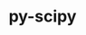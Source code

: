---
title: "py-scipy"
layout: cache
categories: [package, develop-2024-12-01]
meta: {"versions": ["1.13.1", "1.14.1"], "compilers": ["gcc@=11.1.0", "gcc@=11.4.0", "gcc@=12.3.0", "gcc@=13.2.0", "gcc@=9.4.0", "oneapi@=2024.2.1"], "oss": ["ubuntu20.04", "ubuntu22.04", "ubuntu24.04"], "platforms": ["linux"], "targets": ["aarch64", "neoverse_v1", "neoverse_v2", "ppc64le", "x86_64_v3"], "stacks": ["data-vis-sdk", "e4s", "e4s-neoverse-v2", "e4s-neoverse_v1", "e4s-oneapi", "e4s-power", "ml-linux-aarch64-cpu", "ml-linux-aarch64-cuda", "ml-linux-x86_64-cpu", "ml-linux-x86_64-cuda", "ml-linux-x86_64-rocm", "root", "tutorial"], "num_specs": 43, "num_specs_by_stack": {"root": 43, "e4s-power": 6, "data-vis-sdk": 1, "e4s-neoverse_v1": 6, "e4s-neoverse-v2": 3, "e4s": 7, "tutorial": 1, "e4s-oneapi": 5, "ml-linux-aarch64-cuda": 7, "ml-linux-aarch64-cpu": 7, "ml-linux-x86_64-cuda": 7, "ml-linux-x86_64-cpu": 7, "ml-linux-x86_64-rocm": 3}}
spec_details: [{"hash": "fhudqdctz6w3zypq6mbf75kq3u53anyz", "compiler": "gcc@=9.4.0", "versions": ["1.14.1"], "os": "ubuntu20.04", "platform": "linux", "target": "ppc64le", "variants": ["build_system=python_pip"], "stacks": ["root", "e4s-power"], "size": "-", "tarball": "https://binaries.spack.io/develop-2024-12-01/build_cache/linux-ubuntu20.04-ppc64le/gcc-9.4.0/py-scipy-1.14.1/linux-ubuntu20.04-ppc64le-gcc-9.4.0-py-scipy-1.14.1-fhudqdctz6w3zypq6mbf75kq3u53anyz.spack"}, {"hash": "r2copc6elftgc6snqak3ffopqqwfflbk", "compiler": "gcc@=9.4.0", "versions": ["1.14.1"], "os": "ubuntu20.04", "platform": "linux", "target": "ppc64le", "variants": ["build_system=python_pip"], "stacks": ["root", "e4s-power"], "size": "-", "tarball": "https://binaries.spack.io/develop-2024-12-01/build_cache/linux-ubuntu20.04-ppc64le/gcc-9.4.0/py-scipy-1.14.1/linux-ubuntu20.04-ppc64le-gcc-9.4.0-py-scipy-1.14.1-r2copc6elftgc6snqak3ffopqqwfflbk.spack"}, {"hash": "zi4ccek5g2nznvpfclfvgmyfed3jdxlz", "compiler": "gcc@=9.4.0", "versions": ["1.14.1"], "os": "ubuntu20.04", "platform": "linux", "target": "ppc64le", "variants": ["build_system=python_pip"], "stacks": ["root", "e4s-power"], "size": "-", "tarball": "https://binaries.spack.io/develop-2024-12-01/build_cache/linux-ubuntu20.04-ppc64le/gcc-9.4.0/py-scipy-1.14.1/linux-ubuntu20.04-ppc64le-gcc-9.4.0-py-scipy-1.14.1-zi4ccek5g2nznvpfclfvgmyfed3jdxlz.spack"}, {"hash": "pbc4wbprom7aqbaztkv4xzg7dtmh3wwj", "compiler": "gcc@=9.4.0", "versions": ["1.14.1"], "os": "ubuntu20.04", "platform": "linux", "target": "ppc64le", "variants": ["build_system=python_pip"], "stacks": ["root", "e4s-power"], "size": "-", "tarball": "https://binaries.spack.io/develop-2024-12-01/build_cache/linux-ubuntu20.04-ppc64le/gcc-9.4.0/py-scipy-1.14.1/linux-ubuntu20.04-ppc64le-gcc-9.4.0-py-scipy-1.14.1-pbc4wbprom7aqbaztkv4xzg7dtmh3wwj.spack"}, {"hash": "4msyr2gc564alke36xhax5wysl43uj2o", "compiler": "gcc@=9.4.0", "versions": ["1.14.1"], "os": "ubuntu20.04", "platform": "linux", "target": "ppc64le", "variants": ["build_system=python_pip"], "stacks": ["root", "e4s-power"], "size": "-", "tarball": "https://binaries.spack.io/develop-2024-12-01/build_cache/linux-ubuntu20.04-ppc64le/gcc-9.4.0/py-scipy-1.14.1/linux-ubuntu20.04-ppc64le-gcc-9.4.0-py-scipy-1.14.1-4msyr2gc564alke36xhax5wysl43uj2o.spack"}, {"hash": "apljvzmlte6n2utgwmknpan5drncjopu", "compiler": "gcc@=9.4.0", "versions": ["1.14.1"], "os": "ubuntu20.04", "platform": "linux", "target": "ppc64le", "variants": ["build_system=python_pip"], "stacks": ["root", "e4s-power"], "size": "-", "tarball": "https://binaries.spack.io/develop-2024-12-01/build_cache/linux-ubuntu20.04-ppc64le/gcc-9.4.0/py-scipy-1.14.1/linux-ubuntu20.04-ppc64le-gcc-9.4.0-py-scipy-1.14.1-apljvzmlte6n2utgwmknpan5drncjopu.spack"}, {"hash": "hnm4ol5ys6aq4qoiacm7n4aodnj62ibw", "compiler": "gcc@=11.1.0", "versions": ["1.14.1"], "os": "ubuntu20.04", "platform": "linux", "target": "x86_64_v3", "variants": ["build_system=python_pip"], "stacks": ["root", "data-vis-sdk"], "size": "-", "tarball": "https://binaries.spack.io/develop-2024-12-01/build_cache/linux-ubuntu20.04-x86_64_v3/gcc-11.1.0/py-scipy-1.14.1/linux-ubuntu20.04-x86_64_v3-gcc-11.1.0-py-scipy-1.14.1-hnm4ol5ys6aq4qoiacm7n4aodnj62ibw.spack"}, {"hash": "reqfigbpoqvq3ftpt4t3zjnd2aiafpa6", "compiler": "gcc@=11.4.0", "versions": ["1.14.1"], "os": "ubuntu22.04", "platform": "linux", "target": "neoverse_v1", "variants": ["build_system=python_pip"], "stacks": ["root", "e4s-neoverse_v1"], "size": "-", "tarball": "https://binaries.spack.io/develop-2024-12-01/build_cache/linux-ubuntu22.04-neoverse_v1/gcc-11.4.0/py-scipy-1.14.1/linux-ubuntu22.04-neoverse_v1-gcc-11.4.0-py-scipy-1.14.1-reqfigbpoqvq3ftpt4t3zjnd2aiafpa6.spack"}, {"hash": "5u2j6mxhgc5vr4mdcvada32h2i22u6mx", "compiler": "gcc@=11.4.0", "versions": ["1.14.1"], "os": "ubuntu22.04", "platform": "linux", "target": "neoverse_v1", "variants": ["build_system=python_pip"], "stacks": ["root", "e4s-neoverse_v1"], "size": "-", "tarball": "https://binaries.spack.io/develop-2024-12-01/build_cache/linux-ubuntu22.04-neoverse_v1/gcc-11.4.0/py-scipy-1.14.1/linux-ubuntu22.04-neoverse_v1-gcc-11.4.0-py-scipy-1.14.1-5u2j6mxhgc5vr4mdcvada32h2i22u6mx.spack"}, {"hash": "g6eebsap6hwrwz5kdi2xll2kheo2bnuz", "compiler": "gcc@=11.4.0", "versions": ["1.14.1"], "os": "ubuntu22.04", "platform": "linux", "target": "neoverse_v1", "variants": ["build_system=python_pip"], "stacks": ["root", "e4s-neoverse_v1"], "size": "-", "tarball": "https://binaries.spack.io/develop-2024-12-01/build_cache/linux-ubuntu22.04-neoverse_v1/gcc-11.4.0/py-scipy-1.14.1/linux-ubuntu22.04-neoverse_v1-gcc-11.4.0-py-scipy-1.14.1-g6eebsap6hwrwz5kdi2xll2kheo2bnuz.spack"}, {"hash": "464274pouznsgwsf4zqxwu5slxnfo66u", "compiler": "gcc@=11.4.0", "versions": ["1.14.1"], "os": "ubuntu22.04", "platform": "linux", "target": "neoverse_v1", "variants": ["build_system=python_pip"], "stacks": ["root", "e4s-neoverse_v1"], "size": "-", "tarball": "https://binaries.spack.io/develop-2024-12-01/build_cache/linux-ubuntu22.04-neoverse_v1/gcc-11.4.0/py-scipy-1.14.1/linux-ubuntu22.04-neoverse_v1-gcc-11.4.0-py-scipy-1.14.1-464274pouznsgwsf4zqxwu5slxnfo66u.spack"}, {"hash": "mb2y6bcqazhh5se644lyenv6eh2zou4z", "compiler": "gcc@=11.4.0", "versions": ["1.14.1"], "os": "ubuntu22.04", "platform": "linux", "target": "neoverse_v1", "variants": ["build_system=python_pip"], "stacks": ["root", "e4s-neoverse_v1"], "size": "-", "tarball": "https://binaries.spack.io/develop-2024-12-01/build_cache/linux-ubuntu22.04-neoverse_v1/gcc-11.4.0/py-scipy-1.14.1/linux-ubuntu22.04-neoverse_v1-gcc-11.4.0-py-scipy-1.14.1-mb2y6bcqazhh5se644lyenv6eh2zou4z.spack"}, {"hash": "zsepyq7thwpszik564ubcxywiuelvjey", "compiler": "gcc@=11.4.0", "versions": ["1.14.1"], "os": "ubuntu22.04", "platform": "linux", "target": "neoverse_v1", "variants": ["build_system=python_pip"], "stacks": ["root", "e4s-neoverse_v1"], "size": "-", "tarball": "https://binaries.spack.io/develop-2024-12-01/build_cache/linux-ubuntu22.04-neoverse_v1/gcc-11.4.0/py-scipy-1.14.1/linux-ubuntu22.04-neoverse_v1-gcc-11.4.0-py-scipy-1.14.1-zsepyq7thwpszik564ubcxywiuelvjey.spack"}, {"hash": "tozbqdcbbhnmwecefoopkqqzrfovb2ai", "compiler": "gcc@=11.4.0", "versions": ["1.14.1"], "os": "ubuntu22.04", "platform": "linux", "target": "neoverse_v2", "variants": ["build_system=python_pip"], "stacks": ["root", "e4s-neoverse-v2"], "size": "-", "tarball": "https://binaries.spack.io/develop-2024-12-01/build_cache/linux-ubuntu22.04-neoverse_v2/gcc-11.4.0/py-scipy-1.14.1/linux-ubuntu22.04-neoverse_v2-gcc-11.4.0-py-scipy-1.14.1-tozbqdcbbhnmwecefoopkqqzrfovb2ai.spack"}, {"hash": "o2cpzjas525nihe3nhoy5eajulgbgfea", "compiler": "gcc@=11.4.0", "versions": ["1.14.1"], "os": "ubuntu22.04", "platform": "linux", "target": "neoverse_v2", "variants": ["build_system=python_pip"], "stacks": ["root", "e4s-neoverse-v2"], "size": "-", "tarball": "https://binaries.spack.io/develop-2024-12-01/build_cache/linux-ubuntu22.04-neoverse_v2/gcc-11.4.0/py-scipy-1.14.1/linux-ubuntu22.04-neoverse_v2-gcc-11.4.0-py-scipy-1.14.1-o2cpzjas525nihe3nhoy5eajulgbgfea.spack"}, {"hash": "btw6bwogbq5gktjqoaufpiitsmnc5t72", "compiler": "gcc@=11.4.0", "versions": ["1.14.1"], "os": "ubuntu22.04", "platform": "linux", "target": "neoverse_v2", "variants": ["build_system=python_pip"], "stacks": ["root", "e4s-neoverse-v2"], "size": "-", "tarball": "https://binaries.spack.io/develop-2024-12-01/build_cache/linux-ubuntu22.04-neoverse_v2/gcc-11.4.0/py-scipy-1.14.1/linux-ubuntu22.04-neoverse_v2-gcc-11.4.0-py-scipy-1.14.1-btw6bwogbq5gktjqoaufpiitsmnc5t72.spack"}, {"hash": "tsm5tgrguotygnezmi353xt5zbkjtfag", "compiler": "gcc@=11.4.0", "versions": ["1.14.1"], "os": "ubuntu22.04", "platform": "linux", "target": "x86_64_v3", "variants": ["build_system=python_pip"], "stacks": ["root", "e4s"], "size": "-", "tarball": "https://binaries.spack.io/develop-2024-12-01/build_cache/linux-ubuntu22.04-x86_64_v3/gcc-11.4.0/py-scipy-1.14.1/linux-ubuntu22.04-x86_64_v3-gcc-11.4.0-py-scipy-1.14.1-tsm5tgrguotygnezmi353xt5zbkjtfag.spack"}, {"hash": "g76364qdal4s6eaobp5uzoz46ajmnbf7", "compiler": "gcc@=11.4.0", "versions": ["1.14.1"], "os": "ubuntu22.04", "platform": "linux", "target": "x86_64_v3", "variants": ["build_system=python_pip"], "stacks": ["root", "e4s"], "size": "-", "tarball": "https://binaries.spack.io/develop-2024-12-01/build_cache/linux-ubuntu22.04-x86_64_v3/gcc-11.4.0/py-scipy-1.14.1/linux-ubuntu22.04-x86_64_v3-gcc-11.4.0-py-scipy-1.14.1-g76364qdal4s6eaobp5uzoz46ajmnbf7.spack"}, {"hash": "aa36w5bljlf4kvt5inshtn4fxoivsjwp", "compiler": "gcc@=11.4.0", "versions": ["1.14.1"], "os": "ubuntu22.04", "platform": "linux", "target": "x86_64_v3", "variants": ["build_system=python_pip"], "stacks": ["root", "e4s"], "size": "-", "tarball": "https://binaries.spack.io/develop-2024-12-01/build_cache/linux-ubuntu22.04-x86_64_v3/gcc-11.4.0/py-scipy-1.14.1/linux-ubuntu22.04-x86_64_v3-gcc-11.4.0-py-scipy-1.14.1-aa36w5bljlf4kvt5inshtn4fxoivsjwp.spack"}, {"hash": "gcl7elaq75l4bjlqr54bzhhhhfuabhtf", "compiler": "gcc@=11.4.0", "versions": ["1.13.1"], "os": "ubuntu22.04", "platform": "linux", "target": "x86_64_v3", "variants": ["build_system=python_pip", "patches=3720932"], "stacks": ["root", "e4s"], "size": "-", "tarball": "https://binaries.spack.io/develop-2024-12-01/build_cache/linux-ubuntu22.04-x86_64_v3/gcc-11.4.0/py-scipy-1.13.1/linux-ubuntu22.04-x86_64_v3-gcc-11.4.0-py-scipy-1.13.1-gcl7elaq75l4bjlqr54bzhhhhfuabhtf.spack"}, {"hash": "p75rdsmkha2vonalhar4qihl6wflgc26", "compiler": "gcc@=11.4.0", "versions": ["1.14.1"], "os": "ubuntu22.04", "platform": "linux", "target": "x86_64_v3", "variants": ["build_system=python_pip"], "stacks": ["root", "e4s"], "size": "-", "tarball": "https://binaries.spack.io/develop-2024-12-01/build_cache/linux-ubuntu22.04-x86_64_v3/gcc-11.4.0/py-scipy-1.14.1/linux-ubuntu22.04-x86_64_v3-gcc-11.4.0-py-scipy-1.14.1-p75rdsmkha2vonalhar4qihl6wflgc26.spack"}, {"hash": "egbbmwgp5axobz44jjkytjzvctunoerl", "compiler": "gcc@=11.4.0", "versions": ["1.14.1"], "os": "ubuntu22.04", "platform": "linux", "target": "x86_64_v3", "variants": ["build_system=python_pip"], "stacks": ["root", "e4s"], "size": "-", "tarball": "https://binaries.spack.io/develop-2024-12-01/build_cache/linux-ubuntu22.04-x86_64_v3/gcc-11.4.0/py-scipy-1.14.1/linux-ubuntu22.04-x86_64_v3-gcc-11.4.0-py-scipy-1.14.1-egbbmwgp5axobz44jjkytjzvctunoerl.spack"}, {"hash": "dcntxtkjybnass7bstjjughxs62pogtt", "compiler": "gcc@=11.4.0", "versions": ["1.14.1"], "os": "ubuntu22.04", "platform": "linux", "target": "x86_64_v3", "variants": ["build_system=python_pip"], "stacks": ["root", "e4s"], "size": "-", "tarball": "https://binaries.spack.io/develop-2024-12-01/build_cache/linux-ubuntu22.04-x86_64_v3/gcc-11.4.0/py-scipy-1.14.1/linux-ubuntu22.04-x86_64_v3-gcc-11.4.0-py-scipy-1.14.1-dcntxtkjybnass7bstjjughxs62pogtt.spack"}, {"hash": "edlsxm46baqjcmwiwfa652mlt4yj2phz", "compiler": "gcc@=12.3.0", "versions": ["1.14.1"], "os": "ubuntu22.04", "platform": "linux", "target": "x86_64_v3", "variants": ["build_system=python_pip"], "stacks": ["root", "tutorial"], "size": "-", "tarball": "https://binaries.spack.io/develop-2024-12-01/build_cache/linux-ubuntu22.04-x86_64_v3/gcc-12.3.0/py-scipy-1.14.1/linux-ubuntu22.04-x86_64_v3-gcc-12.3.0-py-scipy-1.14.1-edlsxm46baqjcmwiwfa652mlt4yj2phz.spack"}, {"hash": "m6tvemp2vt4qsu6gk4ogdg23zg6a3xto", "compiler": "oneapi@=2024.2.1", "versions": ["1.14.1"], "os": "ubuntu22.04", "platform": "linux", "target": "x86_64_v3", "variants": ["build_system=python_pip"], "stacks": ["e4s-oneapi", "root"], "size": "-", "tarball": "https://binaries.spack.io/develop-2024-12-01/build_cache/linux-ubuntu22.04-x86_64_v3/oneapi-2024.2.1/py-scipy-1.14.1/linux-ubuntu22.04-x86_64_v3-oneapi-2024.2.1-py-scipy-1.14.1-m6tvemp2vt4qsu6gk4ogdg23zg6a3xto.spack"}, {"hash": "i3pxpjvbjooewt46rmqvvan4435moczj", "compiler": "oneapi@=2024.2.1", "versions": ["1.14.1"], "os": "ubuntu22.04", "platform": "linux", "target": "x86_64_v3", "variants": ["build_system=python_pip"], "stacks": ["e4s-oneapi", "root"], "size": "-", "tarball": "https://binaries.spack.io/develop-2024-12-01/build_cache/linux-ubuntu22.04-x86_64_v3/oneapi-2024.2.1/py-scipy-1.14.1/linux-ubuntu22.04-x86_64_v3-oneapi-2024.2.1-py-scipy-1.14.1-i3pxpjvbjooewt46rmqvvan4435moczj.spack"}, {"hash": "vin6luoszcevcskpvao63xegf7beesqd", "compiler": "oneapi@=2024.2.1", "versions": ["1.14.1"], "os": "ubuntu22.04", "platform": "linux", "target": "x86_64_v3", "variants": ["build_system=python_pip"], "stacks": ["e4s-oneapi", "root"], "size": "-", "tarball": "https://binaries.spack.io/develop-2024-12-01/build_cache/linux-ubuntu22.04-x86_64_v3/oneapi-2024.2.1/py-scipy-1.14.1/linux-ubuntu22.04-x86_64_v3-oneapi-2024.2.1-py-scipy-1.14.1-vin6luoszcevcskpvao63xegf7beesqd.spack"}, {"hash": "tmnzjss4edvncfctphf7jmt7uej5cn6w", "compiler": "oneapi@=2024.2.1", "versions": ["1.14.1"], "os": "ubuntu22.04", "platform": "linux", "target": "x86_64_v3", "variants": ["build_system=python_pip"], "stacks": ["e4s-oneapi", "root"], "size": "-", "tarball": "https://binaries.spack.io/develop-2024-12-01/build_cache/linux-ubuntu22.04-x86_64_v3/oneapi-2024.2.1/py-scipy-1.14.1/linux-ubuntu22.04-x86_64_v3-oneapi-2024.2.1-py-scipy-1.14.1-tmnzjss4edvncfctphf7jmt7uej5cn6w.spack"}, {"hash": "nbosu6aypfsrgjeebve5sbimm6qcsp3t", "compiler": "oneapi@=2024.2.1", "versions": ["1.14.1"], "os": "ubuntu22.04", "platform": "linux", "target": "x86_64_v3", "variants": ["build_system=python_pip"], "stacks": ["e4s-oneapi", "root"], "size": "-", "tarball": "https://binaries.spack.io/develop-2024-12-01/build_cache/linux-ubuntu22.04-x86_64_v3/oneapi-2024.2.1/py-scipy-1.14.1/linux-ubuntu22.04-x86_64_v3-oneapi-2024.2.1-py-scipy-1.14.1-nbosu6aypfsrgjeebve5sbimm6qcsp3t.spack"}, {"hash": "sx3hfy5o3hqtohcmmz2ojdcinqkh7qiy", "compiler": "gcc@=13.2.0", "versions": ["1.14.1"], "os": "ubuntu24.04", "platform": "linux", "target": "aarch64", "variants": ["build_system=python_pip"], "stacks": ["ml-linux-aarch64-cuda", "root", "ml-linux-aarch64-cpu"], "size": "-", "tarball": "https://binaries.spack.io/develop-2024-12-01/build_cache/linux-ubuntu24.04-aarch64/gcc-13.2.0/py-scipy-1.14.1/linux-ubuntu24.04-aarch64-gcc-13.2.0-py-scipy-1.14.1-sx3hfy5o3hqtohcmmz2ojdcinqkh7qiy.spack"}, {"hash": "kdw4veyxufubu7br6s7pr5zuskdx3epu", "compiler": "gcc@=13.2.0", "versions": ["1.14.1"], "os": "ubuntu24.04", "platform": "linux", "target": "aarch64", "variants": ["build_system=python_pip"], "stacks": ["ml-linux-aarch64-cuda", "root", "ml-linux-aarch64-cpu"], "size": "-", "tarball": "https://binaries.spack.io/develop-2024-12-01/build_cache/linux-ubuntu24.04-aarch64/gcc-13.2.0/py-scipy-1.14.1/linux-ubuntu24.04-aarch64-gcc-13.2.0-py-scipy-1.14.1-kdw4veyxufubu7br6s7pr5zuskdx3epu.spack"}, {"hash": "s6jt4yvn4hf7xyyljs57nes4y7t5elwz", "compiler": "gcc@=13.2.0", "versions": ["1.14.1"], "os": "ubuntu24.04", "platform": "linux", "target": "aarch64", "variants": ["build_system=python_pip"], "stacks": ["ml-linux-aarch64-cuda", "root", "ml-linux-aarch64-cpu"], "size": "-", "tarball": "https://binaries.spack.io/develop-2024-12-01/build_cache/linux-ubuntu24.04-aarch64/gcc-13.2.0/py-scipy-1.14.1/linux-ubuntu24.04-aarch64-gcc-13.2.0-py-scipy-1.14.1-s6jt4yvn4hf7xyyljs57nes4y7t5elwz.spack"}, {"hash": "737eq5am3mtv4vpthljtrqc5fggvg5jc", "compiler": "gcc@=13.2.0", "versions": ["1.14.1"], "os": "ubuntu24.04", "platform": "linux", "target": "aarch64", "variants": ["build_system=python_pip"], "stacks": ["ml-linux-aarch64-cuda", "root", "ml-linux-aarch64-cpu"], "size": "-", "tarball": "https://binaries.spack.io/develop-2024-12-01/build_cache/linux-ubuntu24.04-aarch64/gcc-13.2.0/py-scipy-1.14.1/linux-ubuntu24.04-aarch64-gcc-13.2.0-py-scipy-1.14.1-737eq5am3mtv4vpthljtrqc5fggvg5jc.spack"}, {"hash": "brplxfikaurxncmyjsajxuvibj3uvmlr", "compiler": "gcc@=13.2.0", "versions": ["1.14.1"], "os": "ubuntu24.04", "platform": "linux", "target": "aarch64", "variants": ["build_system=python_pip"], "stacks": ["ml-linux-aarch64-cuda", "root", "ml-linux-aarch64-cpu"], "size": "-", "tarball": "https://binaries.spack.io/develop-2024-12-01/build_cache/linux-ubuntu24.04-aarch64/gcc-13.2.0/py-scipy-1.14.1/linux-ubuntu24.04-aarch64-gcc-13.2.0-py-scipy-1.14.1-brplxfikaurxncmyjsajxuvibj3uvmlr.spack"}, {"hash": "vmmpiuwkluxvupgmqulimtfr3cvfllaz", "compiler": "gcc@=13.2.0", "versions": ["1.14.1"], "os": "ubuntu24.04", "platform": "linux", "target": "aarch64", "variants": ["build_system=python_pip"], "stacks": ["ml-linux-aarch64-cuda", "root", "ml-linux-aarch64-cpu"], "size": "-", "tarball": "https://binaries.spack.io/develop-2024-12-01/build_cache/linux-ubuntu24.04-aarch64/gcc-13.2.0/py-scipy-1.14.1/linux-ubuntu24.04-aarch64-gcc-13.2.0-py-scipy-1.14.1-vmmpiuwkluxvupgmqulimtfr3cvfllaz.spack"}, {"hash": "rcz3rxbbymwcnh5rwzjsuq7xurs6dzf6", "compiler": "gcc@=13.2.0", "versions": ["1.14.1"], "os": "ubuntu24.04", "platform": "linux", "target": "aarch64", "variants": ["build_system=python_pip"], "stacks": ["ml-linux-aarch64-cuda", "root", "ml-linux-aarch64-cpu"], "size": "-", "tarball": "https://binaries.spack.io/develop-2024-12-01/build_cache/linux-ubuntu24.04-aarch64/gcc-13.2.0/py-scipy-1.14.1/linux-ubuntu24.04-aarch64-gcc-13.2.0-py-scipy-1.14.1-rcz3rxbbymwcnh5rwzjsuq7xurs6dzf6.spack"}, {"hash": "qtihctu6woilq6ugodanx26hbodno426", "compiler": "gcc@=13.2.0", "versions": ["1.14.1"], "os": "ubuntu24.04", "platform": "linux", "target": "x86_64_v3", "variants": ["build_system=python_pip"], "stacks": ["root", "ml-linux-x86_64-cuda", "ml-linux-x86_64-cpu"], "size": "-", "tarball": "https://binaries.spack.io/develop-2024-12-01/build_cache/linux-ubuntu24.04-x86_64_v3/gcc-13.2.0/py-scipy-1.14.1/linux-ubuntu24.04-x86_64_v3-gcc-13.2.0-py-scipy-1.14.1-qtihctu6woilq6ugodanx26hbodno426.spack"}, {"hash": "rq5emhl3e6sb7jyfcl7lt23l6554amov", "compiler": "gcc@=13.2.0", "versions": ["1.14.1"], "os": "ubuntu24.04", "platform": "linux", "target": "x86_64_v3", "variants": ["build_system=python_pip"], "stacks": ["root", "ml-linux-x86_64-cuda", "ml-linux-x86_64-cpu"], "size": "-", "tarball": "https://binaries.spack.io/develop-2024-12-01/build_cache/linux-ubuntu24.04-x86_64_v3/gcc-13.2.0/py-scipy-1.14.1/linux-ubuntu24.04-x86_64_v3-gcc-13.2.0-py-scipy-1.14.1-rq5emhl3e6sb7jyfcl7lt23l6554amov.spack"}, {"hash": "u3drwrdweqy4b34e2v6otwdlug27gzck", "compiler": "gcc@=13.2.0", "versions": ["1.14.1"], "os": "ubuntu24.04", "platform": "linux", "target": "x86_64_v3", "variants": ["build_system=python_pip"], "stacks": ["ml-linux-x86_64-rocm", "root", "ml-linux-x86_64-cuda", "ml-linux-x86_64-cpu"], "size": "-", "tarball": "https://binaries.spack.io/develop-2024-12-01/build_cache/linux-ubuntu24.04-x86_64_v3/gcc-13.2.0/py-scipy-1.14.1/linux-ubuntu24.04-x86_64_v3-gcc-13.2.0-py-scipy-1.14.1-u3drwrdweqy4b34e2v6otwdlug27gzck.spack"}, {"hash": "364q6i7qnnxmzcqp2j7bq2g77c4vwxa2", "compiler": "gcc@=13.2.0", "versions": ["1.14.1"], "os": "ubuntu24.04", "platform": "linux", "target": "x86_64_v3", "variants": ["build_system=python_pip"], "stacks": ["root", "ml-linux-x86_64-cuda", "ml-linux-x86_64-cpu"], "size": "-", "tarball": "https://binaries.spack.io/develop-2024-12-01/build_cache/linux-ubuntu24.04-x86_64_v3/gcc-13.2.0/py-scipy-1.14.1/linux-ubuntu24.04-x86_64_v3-gcc-13.2.0-py-scipy-1.14.1-364q6i7qnnxmzcqp2j7bq2g77c4vwxa2.spack"}, {"hash": "5rhdzdoko4eoztbykzvdk5uavodp3jk4", "compiler": "gcc@=13.2.0", "versions": ["1.14.1"], "os": "ubuntu24.04", "platform": "linux", "target": "x86_64_v3", "variants": ["build_system=python_pip"], "stacks": ["root", "ml-linux-x86_64-cuda", "ml-linux-x86_64-cpu"], "size": "-", "tarball": "https://binaries.spack.io/develop-2024-12-01/build_cache/linux-ubuntu24.04-x86_64_v3/gcc-13.2.0/py-scipy-1.14.1/linux-ubuntu24.04-x86_64_v3-gcc-13.2.0-py-scipy-1.14.1-5rhdzdoko4eoztbykzvdk5uavodp3jk4.spack"}, {"hash": "qiyejlxzilcxsw3klsmr42vgejc7dgog", "compiler": "gcc@=13.2.0", "versions": ["1.14.1"], "os": "ubuntu24.04", "platform": "linux", "target": "x86_64_v3", "variants": ["build_system=python_pip"], "stacks": ["ml-linux-x86_64-rocm", "root", "ml-linux-x86_64-cuda", "ml-linux-x86_64-cpu"], "size": "-", "tarball": "https://binaries.spack.io/develop-2024-12-01/build_cache/linux-ubuntu24.04-x86_64_v3/gcc-13.2.0/py-scipy-1.14.1/linux-ubuntu24.04-x86_64_v3-gcc-13.2.0-py-scipy-1.14.1-qiyejlxzilcxsw3klsmr42vgejc7dgog.spack"}, {"hash": "i427d6ia4zzasfwgqa6cid64hsmrvp5f", "compiler": "gcc@=13.2.0", "versions": ["1.14.1"], "os": "ubuntu24.04", "platform": "linux", "target": "x86_64_v3", "variants": ["build_system=python_pip"], "stacks": ["ml-linux-x86_64-rocm", "root", "ml-linux-x86_64-cuda", "ml-linux-x86_64-cpu"], "size": "-", "tarball": "https://binaries.spack.io/develop-2024-12-01/build_cache/linux-ubuntu24.04-x86_64_v3/gcc-13.2.0/py-scipy-1.14.1/linux-ubuntu24.04-x86_64_v3-gcc-13.2.0-py-scipy-1.14.1-i427d6ia4zzasfwgqa6cid64hsmrvp5f.spack"}]
---